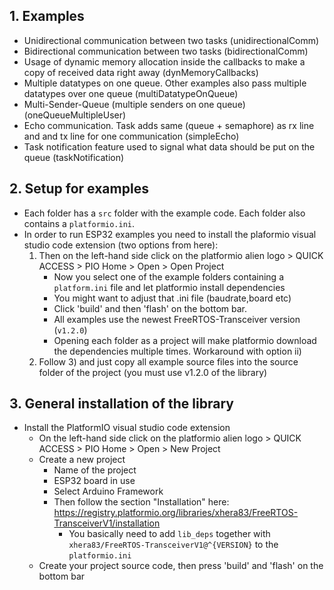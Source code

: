 ## 1. Examples

- Unidirectional communication between two tasks (unidirectionalComm)
- Bidirectional communication between two tasks (bidirectionalComm)
- Usage of dynamic memory allocation inside the callbacks to make a copy of received data right away (dynMemoryCallbacks)
- Multiple datatypes on one queue. Other examples also pass multiple datatypes over one queue (multiDatatypeOnQueue)
- Multi-Sender-Queue (multiple senders on one queue) (oneQueueMultipleUser)
- Echo communication. Task adds same (queue + semaphore) as rx line and and tx line for one communication (simpleEcho)
- Task notification feature used to signal what data should be put on the queue (taskNotification)

## 2. Setup for examples

- Each folder has a ```src``` folder with the example code. Each folder also contains a ```platformio.ini```.
- In order to run ESP32 examples you need to install the plaformio visual studio code extension (two options from here):
    1. Then on the left-hand side click on the platformio alien logo > QUICK ACCESS > PIO Home > Open > Open Project
        - Now you select one of the example folders containing a ```platform.ini``` file and let platformio install dependencies
        - You might want to adjust that .ini file (baudrate,board etc)
        - Click 'build' and then 'flash' on the bottom bar.
        - All examples use the newest FreeRTOS-Transceiver version (```v1.2.0```)
        - Opening each folder as a project will make platformio download the dependencies multiple times. Workaround with option ii) 
    2. Follow 3) and just copy all example source files into the source folder of the project (you must use v1.2.0 of the library)
    
## 3. General installation of the library
- Install the PlatformIO visual studio code extension
    - On the left-hand side click on the platformio alien logo > QUICK ACCESS > PIO Home > Open > New Project
    - Create a new project
        - Name of the project
        - ESP32 board in use
        - Select Arduino Framework 
        - Then follow the section "Installation" here: https://registry.platformio.org/libraries/xhera83/FreeRTOS-TransceiverV1/installation
            - You basically need to add ```lib_deps``` together with ```xhera83/FreeRTOS-TransceiverV1@^{VERSION}``` to the ```platformio.ini```
    - Create your project source code, then press 'build' and 'flash' on the bottom bar

